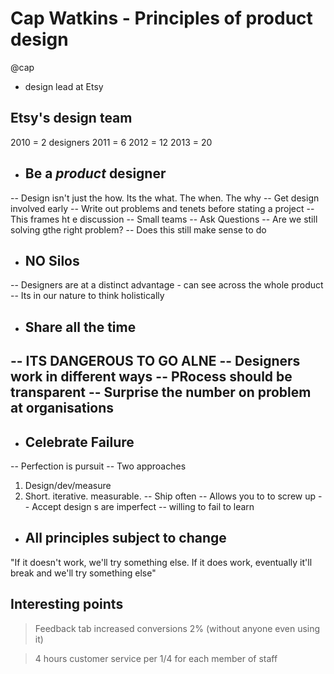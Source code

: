 # Cap Watkins - Principles of product design

@cap 

- design lead at Etsy

## Etsy's design team
2010 = 2 designers
2011 = 6
2012 = 12 
2013 = 20

- ## Be a *product* designer
-- Design isn't just the how. Its the what. The when. The why
-- Get design involved early
-- Write out problems and tenets before stating a project
-- This frames ht e discussion
-- Small teams
-- Ask Questions
-- Are we still solving gthe right problem?
-- Does this still make sense to do

- ## NO Silos
-- Designers are at a distinct advantage - can see across the whole product
-- Its in our nature to think holistically

- ## Share all the time
-- ITS DANGEROUS TO GO ALNE
-- Designers work in different ways
-- PRocess should be transparent
-- Surprise the number on problem at organisations
-
- ## Celebrate Failure
-- Perfection is pursuit
-- Two approaches
1. Design/dev/measure
2. Short. iterative. measurable. 
-- Ship often
-- Allows you to to screw up
-- Accept design s are imperfect
-- willing to fail to learn

- ## All principles subject to change
"If it doesn't work, we'll try something else. If it does work, eventually it'll break and we'll try something else"

## Interesting points

> Feedback tab increased conversions 2% (without anyone even using it)

> 4 hours customer service per 1/4 for each member of staff


